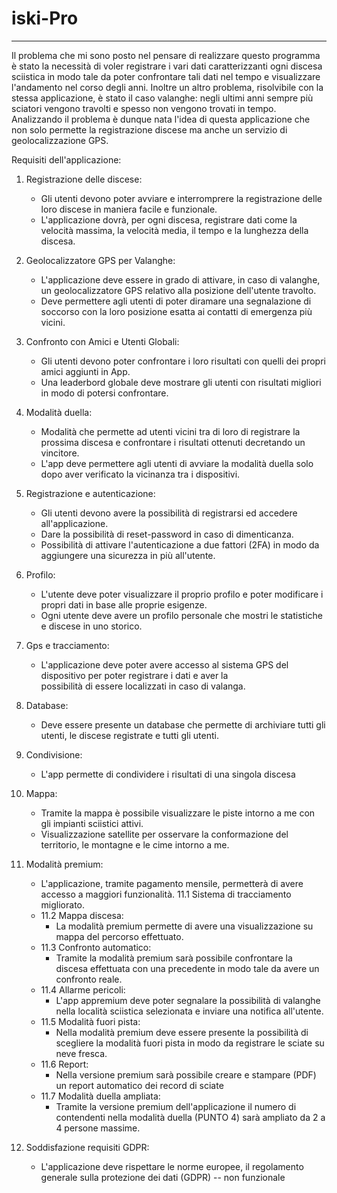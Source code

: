 # iski-Pro

--------

Il problema che mi sono posto nel pensare di realizzare questo programma è stato la necessità di voler registrare i vari dati caratterizzanti ogni discesa sciistica in modo tale da poter confrontare tali dati nel tempo e visualizzare l'andamento nel corso degli anni. Inoltre un altro problema, risolvibile con la stessa applicazione, è stato il caso valanghe: negli ultimi anni sempre più sciatori vengono travolti e spesso non vengono trovati in tempo. Analizzando il problema è dunque nata l'idea di questa applicazione che non solo permette la registrazione discese ma anche un servizio di geolocalizzazione GPS.

Requisiti dell'applicazione:

1. Registrazione delle discese:
   * Gli utenti devono poter avviare e interromprere la registrazione delle loro discese in maniera facile e funzionale.
   * L'applicazione dovrà, per ogni discesa, registrare dati come la velocità massima, la velocità media, il tempo e la lunghezza della discesa.
     
2. Geolocalizzatore GPS per Valanghe:
   * L'applicazione deve essere in grado di attivare, in caso di valanghe, un geolocalizzatore GPS relativo alla posizione dell'utente travolto.
   * Deve permettere agli utenti di poter diramare una segnalazione di soccorso con la loro posizione esatta ai contatti di emergenza più vicini.

3. Confronto con Amici e Utenti Globali:
   * Gli utenti devono poter confrontare i loro risultati con quelli dei propri amici aggiunti in App.
   * Una leaderbord globale deve mostrare gli utenti con risultati migliori in modo di potersi confrontare.

4. Modalità duella:
   * Modalità che permette ad utenti vicini tra di loro di registrare la prossima discesa e confrontare i risultati ottenuti decretando un vincitore.
   * L'app deve permettere agli utenti di avviare la modalità duella solo dopo aver verificato la vicinanza tra i dispositivi.

5. Registrazione e autenticazione:
   * Gli utenti devono avere la possibilità di registrarsi ed accedere all'applicazione.
   * Dare la possibilità di reset-password in caso di dimenticanza.
   * Possibilità di attivare l'autenticazione a due fattori (2FA) in modo da aggiungere una sicurezza in più all'utente.

6. Profilo:
   * L'utente deve poter visualizzare il proprio profilo e poter modificare i propri dati in base alle proprie esigenze.
   * Ogni utente deve avere un profilo personale che mostri le statistiche e discese in uno storico.

7. Gps e tracciamento:
   * L'applicazione deve poter avere accesso al sistema GPS del dispositivo per poter registrare i dati e aver la       
     possibilità di essere localizzati in caso di valanga.

8. Database:
   * Deve essere presente un database che permette di archiviare tutti gli utenti, le discese registrate e tutti gli utenti.

9. Condivisione:
    * L'app permette di condividere i risultati di una singola discesa

10. Mappa:
    * Tramite la mappa è possibile visualizzare le piste intorno a me con gli impianti sciistici attivi.
    * Visualizzazione satellite per osservare la conformazione del territorio, le montagne e le cime intorno a me.
      
11. Modalità premium:
    * L'applicazione, tramite pagamento mensile, permetterà di avere accesso a maggiori funzionalità.
    11.1 Sistema di tracciamento migliorato.
    * 11.2 Mappa discesa:
       * La modalità premium permette di avere una visualizzazione su mappa del percorso effettuato.
    * 11.3 Confronto automatico:
       * Tramite la modalità premium sarà possibile confrontare la discesa effettuata con una precedente in modo tale da avere un confronto reale.
    * 11.4 Allarme pericoli:
       * L'app appremium deve poter segnalare la possibilità di valanghe nella località sciistica selezionata e inviare una notifica all'utente.
    * 11.5 Modalità fuori pista:
        * Nella modalità premium deve essere presente la possibilità di scegliere la modalità fuori pista in modo da registrare le sciate su neve fresca.
    * 11.6 Report:
       * Nella versione premium sarà possibile creare e stampare (PDF) un report automatico dei record di sciate
    * 11.7 Modalità duella ampliata:
       * Tramite la versione premium dell'applicazione il numero di contendenti nella modalità duella (PUNTO 4) sarà ampliato da 2 a 4 persone massime.
     
12. Soddisfazione requisiti GDPR:
    * L'applicazione deve rispettare le norme europee, il regolamento generale sulla protezione dei dati (GDPR) -- non funzionale
      




